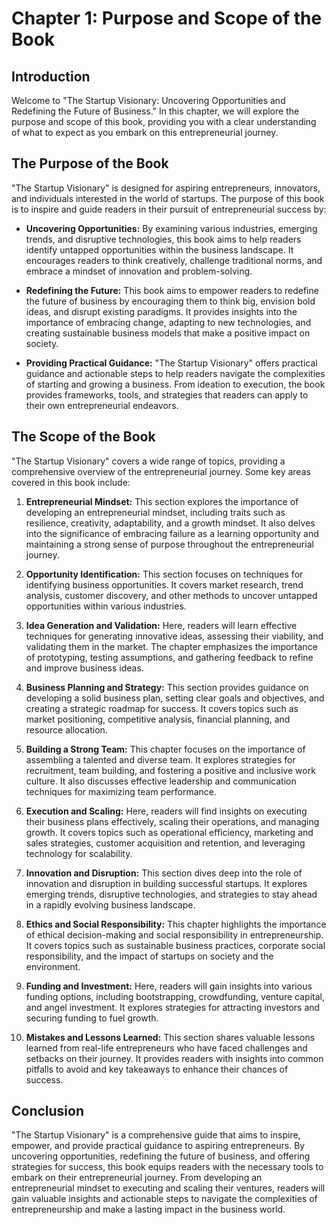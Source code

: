 Chapter 1: Purpose and Scope of the Book
========================================

Introduction
------------

Welcome to "The Startup Visionary: Uncovering Opportunities and Redefining the Future of Business." In this chapter, we will explore the purpose and scope of this book, providing you with a clear understanding of what to expect as you embark on this entrepreneurial journey.

The Purpose of the Book
-----------------------

"The Startup Visionary" is designed for aspiring entrepreneurs, innovators, and individuals interested in the world of startups. The purpose of this book is to inspire and guide readers in their pursuit of entrepreneurial success by:

* **Uncovering Opportunities:** By examining various industries, emerging trends, and disruptive technologies, this book aims to help readers identify untapped opportunities within the business landscape. It encourages readers to think creatively, challenge traditional norms, and embrace a mindset of innovation and problem-solving.

* **Redefining the Future:** This book aims to empower readers to redefine the future of business by encouraging them to think big, envision bold ideas, and disrupt existing paradigms. It provides insights into the importance of embracing change, adapting to new technologies, and creating sustainable business models that make a positive impact on society.

* **Providing Practical Guidance:** "The Startup Visionary" offers practical guidance and actionable steps to help readers navigate the complexities of starting and growing a business. From ideation to execution, the book provides frameworks, tools, and strategies that readers can apply to their own entrepreneurial endeavors.

The Scope of the Book
---------------------

"The Startup Visionary" covers a wide range of topics, providing a comprehensive overview of the entrepreneurial journey. Some key areas covered in this book include:

1. **Entrepreneurial Mindset:** This section explores the importance of developing an entrepreneurial mindset, including traits such as resilience, creativity, adaptability, and a growth mindset. It also delves into the significance of embracing failure as a learning opportunity and maintaining a strong sense of purpose throughout the entrepreneurial journey.

2. **Opportunity Identification:** This section focuses on techniques for identifying business opportunities. It covers market research, trend analysis, customer discovery, and other methods to uncover untapped opportunities within various industries.

3. **Idea Generation and Validation:** Here, readers will learn effective techniques for generating innovative ideas, assessing their viability, and validating them in the market. The chapter emphasizes the importance of prototyping, testing assumptions, and gathering feedback to refine and improve business ideas.

4. **Business Planning and Strategy:** This section provides guidance on developing a solid business plan, setting clear goals and objectives, and creating a strategic roadmap for success. It covers topics such as market positioning, competitive analysis, financial planning, and resource allocation.

5. **Building a Strong Team:** This chapter focuses on the importance of assembling a talented and diverse team. It explores strategies for recruitment, team building, and fostering a positive and inclusive work culture. It also discusses effective leadership and communication techniques for maximizing team performance.

6. **Execution and Scaling:** Here, readers will find insights on executing their business plans effectively, scaling their operations, and managing growth. It covers topics such as operational efficiency, marketing and sales strategies, customer acquisition and retention, and leveraging technology for scalability.

7. **Innovation and Disruption:** This section dives deep into the role of innovation and disruption in building successful startups. It explores emerging trends, disruptive technologies, and strategies to stay ahead in a rapidly evolving business landscape.

8. **Ethics and Social Responsibility:** This chapter highlights the importance of ethical decision-making and social responsibility in entrepreneurship. It covers topics such as sustainable business practices, corporate social responsibility, and the impact of startups on society and the environment.

9. **Funding and Investment:** Here, readers will gain insights into various funding options, including bootstrapping, crowdfunding, venture capital, and angel investment. It explores strategies for attracting investors and securing funding to fuel growth.

10. **Mistakes and Lessons Learned:** This section shares valuable lessons learned from real-life entrepreneurs who have faced challenges and setbacks on their journey. It provides readers with insights into common pitfalls to avoid and key takeaways to enhance their chances of success.

Conclusion
----------

"The Startup Visionary" is a comprehensive guide that aims to inspire, empower, and provide practical guidance to aspiring entrepreneurs. By uncovering opportunities, redefining the future of business, and offering strategies for success, this book equips readers with the necessary tools to embark on their entrepreneurial journey. From developing an entrepreneurial mindset to executing and scaling their ventures, readers will gain valuable insights and actionable steps to navigate the complexities of entrepreneurship and make a lasting impact in the business world.

